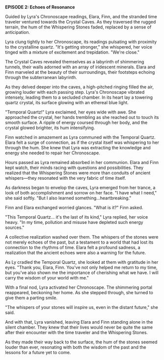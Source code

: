 **EPISODE 2: Echoes of Resonance**

Guided by Lyra's Chronoscape readings, Elara, Finn, and the stranded time traveler ventured towards the Crystal Caves. As they traversed the rugged terrain, the hum of the Whispering Stones faded, replaced by a sense of anticipation.

Lyra clung tightly to her Chronoscape, its readings pulsating with proximity to the crystalline quartz. "It's getting stronger," she whispered, her voice tinged with a mixture of excitement and trepidation. "We're close."

The Crystal Caves revealed themselves as a labyrinth of shimmering tunnels, their walls adorned with an array of iridescent minerals. Elara and Finn marveled at the beauty of their surroundings, their footsteps echoing through the subterranean labyrinth.

As they delved deeper into the caves, a high-pitched ringing filled the air, growing louder with each passing step. Lyra's Chronoscape vibrated intensely, leading them to a secluded chamber. In its heart lay a towering quartz crystal, its surface glowing with an ethereal blue light.

"Temporal Quartz!" Lyra exclaimed, her eyes wide with awe. She approached the crystal, her hands trembling as she reached out to touch its smooth surface. A ripple of energy coursed through her body, and the crystal glowed brighter, its hum intensifying.

Finn watched in amazement as Lyra communed with the Temporal Quartz. Elara felt a surge of connection, as if the crystal itself was whispering to her through the hum. She knew that Lyra was extracting the knowledge and energy she needed to repair her Chronoscape.

Hours passed as Lyra remained absorbed in her communion. Elara and Finn kept watch, their minds racing with questions and possibilities. They realized that the Whispering Stones were more than conduits of ancient whispers—they resonated with the very fabric of time itself.

As darkness began to envelop the caves, Lyra emerged from her trance, a look of both accomplishment and sorrow on her face. "I have what I need," she said softly. "But I also learned something...heartbreaking."

Finn and Elara exchanged worried glances. "What is it?" Finn asked.

"This Temporal Quartz... it's the last of its kind," Lyra replied, her voice heavy. "In my time, pollution and misuse have depleted such energy sources."

A collective realization washed over them. The whispers of the stones were not merely echoes of the past, but a testament to a world that had lost its connection to the rhythms of time. Elara felt a profound sadness, a realization that the ancient echoes were also a warning for the future.

As Ly cradled the Temporal Quartz, she looked at them with gratitude in her eyes. "Thank you, Elara, Finn. You've not only helped me return to my time, but you've also shown me the importance of cherishing what we have. I will carry the wisdom of your world with me."

With a final nod, Lyra activated her Chronoscape. The shimmering portal reappeared, beckoning her home. As she stepped through, she turned to give them a parting smile.

"The whispers of your stones will inspire us, even in the distant future," she said.

And with that, Lyra vanished, leaving Elara and Finn standing alone in the silent chamber. They knew that their lives would never be quite the same after their encounter with the time traveler and the Whispering Stones.

As they made their way back to the surface, the hum of the stones seemed louder than ever, resonating with both the wisdom of the past and the lessons for a future yet to come.